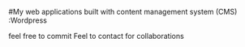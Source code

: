 #My web applications built with content management system (CMS) :Wordpress

feel free to commit
Feel to contact for collaborations
